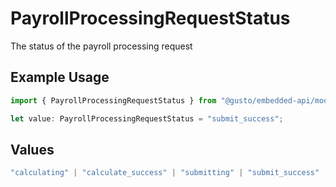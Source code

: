 # PayrollProcessingRequestStatus

The status of the payroll processing request

## Example Usage

```typescript
import { PayrollProcessingRequestStatus } from "@gusto/embedded-api/models/components";

let value: PayrollProcessingRequestStatus = "submit_success";
```

## Values

```typescript
"calculating" | "calculate_success" | "submitting" | "submit_success" | "processing_failed"
```